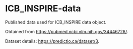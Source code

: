# ICB_INSPIRE-data

Published data used for ICB_INSPIRE data object.

Obtained from https://pubmed.ncbi.nlm.nih.gov/34446728/.

Dataset details: https://predictio.ca/dataset/3.
